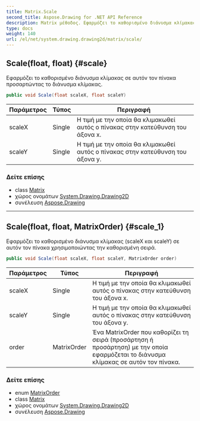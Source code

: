 ```yaml
---
title: Matrix.Scale
second_title: Aspose.Drawing for .NET API Reference
description: Matrix μέθοδος. Εφαρμόζει το καθορισμένο διάνυσμα κλίμακας σε αυτόν τον πίνακα προσαρτώντας το διάνυσμα κλίμακας.
type: docs
weight: 140
url: /el/net/system.drawing.drawing2d/matrix/scale/
---
```

## Scale(float, float) {#scale}

Εφαρμόζει το καθορισμένο διάνυσμα κλίμακας σε αυτόν τον πίνακα προσαρτώντας το διάνυσμα κλίμακας.

```csharp
public void Scale(float scaleX, float scaleY)
```

| Παράμετρος | Τύπος | Περιγραφή |
| --- | --- | --- |
| scaleX | Single | Η τιμή με την οποία θα κλιμακωθεί αυτός ο πίνακας στην κατεύθυνση του άξονα x. |
| scaleY | Single | Η τιμή με την οποία θα κλιμακωθεί αυτός ο πίνακας στην κατεύθυνση του άξονα y. |

### Δείτε επίσης

* class [Matrix](../)
* χώρος ονομάτων [System.Drawing.Drawing2D](../../matrix/)
* συνέλευση [Aspose.Drawing](../../../)

---

## Scale(float, float, MatrixOrder) {#scale_1}

Εφαρμόζει το καθορισμένο διάνυσμα κλίμακας (scaleX και scaleY) σε αυτόν τον πίνακα χρησιμοποιώντας την καθορισμένη σειρά.

```csharp
public void Scale(float scaleX, float scaleY, MatrixOrder order)
```

| Παράμετρος | Τύπος | Περιγραφή |
| --- | --- | --- |
| scaleX | Single | Η τιμή με την οποία θα κλιμακωθεί αυτός ο πίνακας στην κατεύθυνση του άξονα x. |
| scaleY | Single | Η τιμή με την οποία θα κλιμακωθεί αυτός ο πίνακας στην κατεύθυνση του άξονα y. |
| order | MatrixOrder | Ένα MatrixOrder που καθορίζει τη σειρά (προσάρτηση ή προσάρτηση) με την οποία εφαρμόζεται το διάνυσμα κλίμακας σε αυτόν τον πίνακα. |

### Δείτε επίσης

* enum [MatrixOrder](../../matrixorder/)
* class [Matrix](../)
* χώρος ονομάτων [System.Drawing.Drawing2D](../../matrix/)
* συνέλευση [Aspose.Drawing](../../../)


